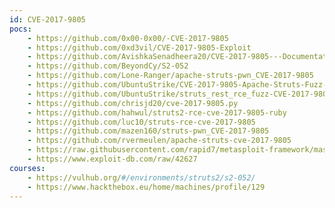 ```yaml
---
id: CVE-2017-9805
pocs:
    - https://github.com/0x00-0x00/-CVE-2017-9805
    - https://github.com/0xd3vil/CVE-2017-9805-Exploit
    - https://github.com/AvishkaSenadheera20/CVE-2017-9805---Documentation---IT19143378
    - https://github.com/BeyondCy/S2-052
    - https://github.com/Lone-Ranger/apache-struts-pwn_CVE-2017-9805
    - https://github.com/UbuntuStrike/CVE-2017-9805-Apache-Struts-Fuzz-N-Sploit
    - https://github.com/UbuntuStrike/struts_rest_rce_fuzz-CVE-2017-9805-
    - https://github.com/chrisjd20/cve-2017-9805.py
    - https://github.com/hahwul/struts2-rce-cve-2017-9805-ruby
    - https://github.com/luc10/struts-rce-cve-2017-9805
    - https://github.com/mazen160/struts-pwn_CVE-2017-9805
    - https://github.com/rvermeulen/apache-struts-cve-2017-9805
    - https://raw.githubusercontent.com/rapid7/metasploit-framework/master/modules/exploits/multi/http/struts2_rest_xstream.rb
    - https://www.exploit-db.com/raw/42627
courses:
    - https://vulhub.org/#/environments/struts2/s2-052/
    - https://www.hackthebox.eu/home/machines/profile/129
---
```

